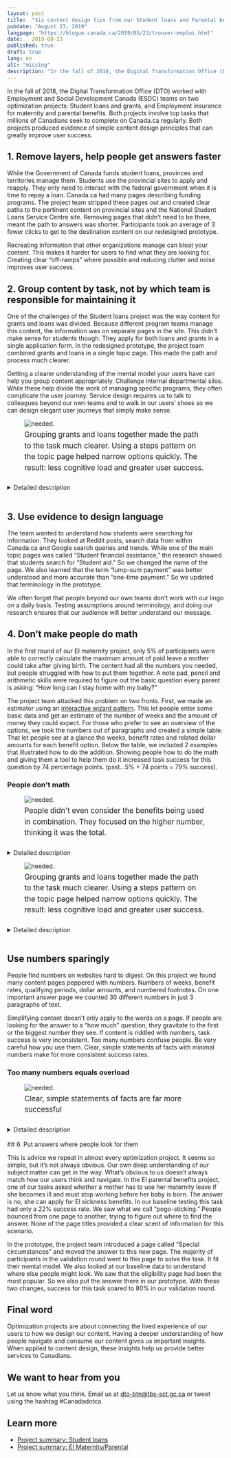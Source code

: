 ```yaml
---
layout: post
title:  "Six content design tips from our Student loans and Parental benefits optimization projects"
pubdate: "August 23, 2019"
langpage: "https://blogue.canada.ca/2019/05/23/trouver-emploi.html"
date:   2019-08-23
published: true
draft: true
lang: en
alt: "missing"
description: "In the fall of 2018, the Digital Transformation Office (DTO) worked with Employment and Social Development Canada (ESDC) teams on two optimization projects: Student loans and grants, and Employment insurance for maternity and parental benefits."
---
```


<style>
figcaption {
  font-size: 17px !important;
  line-height: 1.5;
  max-width: 80ch;
  padding-bottom: 10px;
  padding-top: 5px;
}

</style>

In the fall of 2018, the Digital Transformation Office (DTO) worked with Employment and Social Development Canada (ESDC) teams on two optimization projects: Student loans and grants, and Employment insurance for maternity and parental benefits. Both projects involve top tasks that millions of Canadians seek to complete on Canada.ca regularly. Both projects produced evidence of simple content design principles that can greatly improve user success.

## 1. Remove layers, help people get answers faster


While the Government of Canada funds student loans, provinces and territories manage them. Students use the provincial sites to apply and reapply. They only need to interact with the federal government when it is time to repay a loan. Canada.ca had many pages describing funding programs. The project team stripped these pages out and created clear paths to the pertinent content on provincial sites and the National Student Loans Service Centre site. Removing pages that didn’t need to be there, meant the path to answers was shorter. Participants took an average of 3 fewer clicks to get to the destination content on our redesigned prototype.

Recreating information that other organizations manage can bloat your content. This makes it harder for users to find what they are looking for. Creating clear “off-ramps” where possible and reducing clutter and noise improves user success.

## 2. Group content by task, not by which team is responsible for maintaining it

One of the challenges of the Student loans project was the way content for grants and loans was divided. Because different program teams manage this content, the information was on separate pages in the site. This didn’t make sense for students though. They apply for both loans and grants in a single application form.  In the redesigned prototype, the project team combined grants and loans in a single topic page. This made the path and process much clearer.

Getting a clearer understanding of the mental model your users have can help you group content appropriately. Challenge internal departmental silos. While these help divide the work of managing specific programs, they often complicate the user journey. Service design requires us to talk to colleagues beyond our own teams and to walk in our users’ shoes so we can design elegant user journeys that simply make sense.

<figure>
<img class="img-responsive border" alt="needed."
 src="/images/student-loans/student-aid-grants.jpg"/>
<figcaption>Grouping grants and loans together made the path to the task much clearer. Using a steps pattern on the topic page helped narrow options quickly. The result: less cognitive load and greater user success.</figcaption>
</figure>

<details class="col-md-8">
<summary>
Detailed description
</summary>

<p>There are images of the original Student loans page and the Student grants from the baseline round of testing. A green arrow points from them to the prototype version of the same content. The prototype version is called Student aid. At the top of the page is the subheading: Student grants and loans. Below this are 3 linked options:</p>

<ol>
<li>Apply for student grants and loans</li>
<li>Manage your loan at the NSLSC</li>
<li>Repay your student loan</li>
</ol>

</details>
<br>

## 3. Use evidence to design language

The team wanted to understand how students were searching for information. They looked at Reddit posts, search data from within Canada.ca and Google search queries and trends. While one of the main topic pages was called “Student financial assistance,” the research showed that students search for “Student aid.” So we changed the name of the page. We also learned that the term “lump-sum payment” was better understood and more accurate than “one-time payment.” So we updated that terminology in the prototype.

We often forget that people beyond our own teams don’t work with our lingo on a daily basis. Testing assumptions around terminology, and doing our research ensures that our audience will better understand our message.

## 4. Don’t make people do math

In the first round of our EI maternity project, only 5% of participants were able to correctly calculate the maximum amount of paid leave a mother could take after giving birth. The content had all the numbers you needed, but people struggled with how to put them together. A note pad, pencil and arithmetic skills were required to figure out the basic question every parent is asking: “How long can I stay home with my baby?”

The project team attacked this problem on two fronts. First, we made an estimator using an [interactive wizard pattern](https://design.canada.ca/common-design-patterns/interactive-questions.html). This let people enter some basic data and get an estimate of the number of weeks and the amount of money they could expect. For those who prefer to see an overview of the options, we took the numbers out of paragraphs and created a simple table. That let people see at a glance the weeks, benefit rates and related dollar amounts for each benefit option. Below the table, we included 2 examples that illustrated how to do the addition. Showing people how to do the math and giving them a tool to help them do it increased task success for this question by 74 percentage points. (psst…5% + 74 points = 79% success).


### People don't math

<figure>
<img class="img-responsive border" alt="needed."
 src="/images/ei-mat-benefits/ei-benefits-before.jpg"/>
<figcaption>People didn't even consider the benefits being used in combination. They focused on the higher number, thinking it was the total.</figcaption>
</figure>

<details class="col-md-8">
<summary>
Detailed description
</summary>

<p>The baseline image shows a section of the original page content with red highlighting around a statement about a maximum of 15 weeks of EI maternity benefits. There is red highlighting around a second statement about a maximum of 61 weeks. </p>

</details>

<figure class="mrgn-tp-lg">
<img class="img-responsive border" alt="needed."
 src="/images/ei-mat-benefits/ei-benefits-after.jpg"/>
<figcaption>Grouping grants and loans together made the path to the task much clearer. Using a steps pattern on the topic page helped narrow options quickly. The result: less cognitive load and greater user success.</figcaption>
</figure>

<details class="col-md-8">
<summary>
Detailed description
</summary>
<br>

<p>The validation image from the prototype version of the same content. There is green highlighting around a simple math equation. The equation shows 15 weeks maternity plus 61 weeks of extended parental equals 76 weeks total for Janelle. </p>

</details>

<br>

## Use numbers sparingly
People find numbers on websites hard to digest. On this project we found many content pages peppered with numbers. Numbers of weeks, benefit rates, qualifying periods, dollar amounts, and numbered footnotes. On one important answer page we counted 30 different numbers in just 3 paragraphs of text.

Simplifying content doesn’t only apply to the words on a page. If people are looking for the answer to a “how much” question, they gravitate to the first or the biggest number they see. If content is riddled with numbers, task success is very inconsistent. Too many numbers confuse people. Be very careful how you use them. Clear, simple statements of facts with minimal numbers make for more consistent success rates.

### Too many numbers equals overload

<figure>
<img class="img-responsive border" alt="needed."
 src="/images/ei-mat-benefits/numbers.jpg"/>

<figcaption>Clear, simple statements of facts are far more successful</figcaption>
</figure>

<details class="col-md-8">
<summary>
Detailed description
</summary>

<p>On the left is a screenshot of three dense paragraphs of text from the original content. There are red boxes drawn around each of 30 numbers included in the text. A green arrow points to two screenshots on the right of the redesigned content in the prototype. Under the heading "Special circumstances" is a small paragraph of text in an expand/collapse field. A green box highlights a simple sentence with a link to EI sickness benefits. Below this is a second heading: Eligibility. This has a similar expand/collapse field with a similar small paragraph of text. Again, a green box indicates the same information with a link to EI sickness benefits. Below everything is a green box indicating that these changes improved results 58 percentage points.</p>

</details>

<br>
## 6. Put answers where people look for them

This is advice we repeat in almost every optimization project. It seems so simple, but it’s not always obvious. Our own deep understanding of our subject matter can get in the way. What’s obvious to us doesn’t always match how our users think and navigate. In the EI parental benefits project, one of our tasks asked whether a mother has to use her maternity leave if she becomes ill and must stop working before her baby is born. The answer is no, she can apply for EI sickness benefits. In our baseline testing this task had only a 22% success rate. We saw what we call “pogo-sticking.” People bounced from one page to another, trying to figure out where to find the answer. None of the page titles provided a clear scent of information for this scenario.

In the prototype, the project team introduced a page called “Special circumstances” and moved the answer to this new page. The majority of participants in the validation round went to this page to solve the task. It fit their mental model. We also looked at our baseline data to understand where else people might look. We saw that the eligibility page had been the most popular. So we also put the answer there in our prototype. With these two changes, success for this task soared to 80% in our validation round.

## Final word
Optimization projects are about connecting the lived experience of our users to how we design our content. Having a deeper understanding of how people navigate and consume our content gives us important insights. When applied to content design, these insights help us provide better services to Canadians.

## We want to hear from you
Let us know what you think. Email us at [dto-btn@tbs-sct.gc.ca](mailto:dto-btn@tbs-sct.gc.ca) or tweet using the hashtag #Canadadotca.

## Learn more
* [Project summary: Student loans](https://blog.canada.ca/research-summaries/student-loans-research-summary.html)
* [Project summary: EI Maternity/Parental](#)
